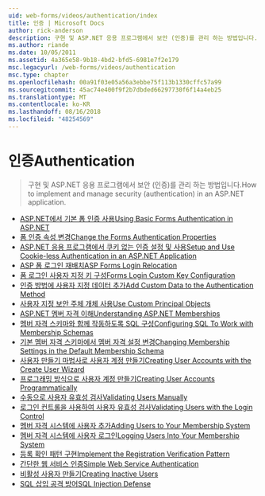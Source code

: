 ```yaml
---
uid: web-forms/videos/authentication/index
title: 인증 | Microsoft Docs
author: rick-anderson
description: 구현 및 ASP.NET 응용 프로그램에서 보안 (인증)를 관리 하는 방법입니다.
ms.author: riande
ms.date: 10/05/2011
ms.assetid: 4a365e58-9b18-4bd2-bfd5-6981e7f2e179
msc.legacyurl: /web-forms/videos/authentication
msc.type: chapter
ms.openlocfilehash: 00a91f03e05a56a3ebbe75f113b1330cffc57a99
ms.sourcegitcommit: 45ac74e400f9f2b7dbded66297730f6f14a4eb25
ms.translationtype: MT
ms.contentlocale: ko-KR
ms.lasthandoff: 08/16/2018
ms.locfileid: "48254569"
---
```

<a name="authentication"></a><span data-ttu-id="5247d-103">인증</span><span class="sxs-lookup"><span data-stu-id="5247d-103">Authentication</span></span>
====================
> <span data-ttu-id="5247d-104">구현 및 ASP.NET 응용 프로그램에서 보안 (인증)를 관리 하는 방법입니다.</span><span class="sxs-lookup"><span data-stu-id="5247d-104">How to implement and manage security (authentication) in an ASP.NET application.</span></span>


- [<span data-ttu-id="5247d-105">ASP.NET에서 기본 폼 인증 사용</span><span class="sxs-lookup"><span data-stu-id="5247d-105">Using Basic Forms Authentication in ASP.NET</span></span>](using-basic-forms-authentication-in-aspnet.md)
- [<span data-ttu-id="5247d-106">폼 인증 속성 변경</span><span class="sxs-lookup"><span data-stu-id="5247d-106">Change the Forms Authentication Properties</span></span>](how-to-change-the-forms-authentication-properties.md)
- [<span data-ttu-id="5247d-107">ASP.NET 응용 프로그램에서 쿠키 없는 인증 설정 및 사용</span><span class="sxs-lookup"><span data-stu-id="5247d-107">Setup and Use Cookie-less Authentication in an ASP.NET Application</span></span>](how-to-setup-and-use-cookie-less-authentication-in-an-aspnet-application.md)
- [<span data-ttu-id="5247d-108">ASP 폼 로그인 재배치</span><span class="sxs-lookup"><span data-stu-id="5247d-108">ASP Forms Login Relocation</span></span>](asp-forms-login-relocation.md)
- [<span data-ttu-id="5247d-109">폼 로그인 사용자 지정 키 구성</span><span class="sxs-lookup"><span data-stu-id="5247d-109">Forms Login Custom Key Configuration</span></span>](forms-login-custom-key-configuration.md)
- [<span data-ttu-id="5247d-110">인증 방법에 사용자 지정 데이터 추가</span><span class="sxs-lookup"><span data-stu-id="5247d-110">Add Custom Data to the Authentication Method</span></span>](add-custom-data-to-the-authentication-method.md)
- [<span data-ttu-id="5247d-111">사용자 지정 보안 주체 개체 사용</span><span class="sxs-lookup"><span data-stu-id="5247d-111">Use Custom Principal Objects</span></span>](use-custom-principal-objects.md)
- [<span data-ttu-id="5247d-112">ASP.NET 멤버 자격 이해</span><span class="sxs-lookup"><span data-stu-id="5247d-112">Understanding ASP.NET Memberships</span></span>](understanding-aspnet-memberships.md)
- [<span data-ttu-id="5247d-113">멤버 자격 스키마와 함께 작동하도록 SQL 구성</span><span class="sxs-lookup"><span data-stu-id="5247d-113">Configuring SQL To Work with Membership Schemas</span></span>](configuring-sql-to-work-with-membership-schemas.md)
- [<span data-ttu-id="5247d-114">기본 멤버 자격 스키마에서 멤버 자격 설정 변경</span><span class="sxs-lookup"><span data-stu-id="5247d-114">Changing Membership Settings in the Default Membership Schema</span></span>](changing-membership-settings-in-the-default-membership-schema.md)
- [<span data-ttu-id="5247d-115">사용자 만들기 마법사로 사용자 계정 만들기</span><span class="sxs-lookup"><span data-stu-id="5247d-115">Creating User Accounts with the Create User Wizard</span></span>](creating-user-accounts-with-the-create-user-wizard.md)
- [<span data-ttu-id="5247d-116">프로그래밍 방식으로 사용자 계정 만들기</span><span class="sxs-lookup"><span data-stu-id="5247d-116">Creating User Accounts Programmatically</span></span>](creating-user-accounts-programmatically.md)
- [<span data-ttu-id="5247d-117">수동으로 사용자 유효성 검사</span><span class="sxs-lookup"><span data-stu-id="5247d-117">Validating Users Manually</span></span>](validating-users-manually.md)
- [<span data-ttu-id="5247d-118">로그인 컨트롤을 사용하여 사용자 유효성 검사</span><span class="sxs-lookup"><span data-stu-id="5247d-118">Validating Users with the Login Control</span></span>](validating-users-with-the-login-control.md)
- [<span data-ttu-id="5247d-119">멤버 자격 시스템에 사용자 추가</span><span class="sxs-lookup"><span data-stu-id="5247d-119">Adding Users to Your Membership System</span></span>](adding-users-to-your-membership-system.md)
- [<span data-ttu-id="5247d-120">멤버 자격 시스템에 사용자 로그인</span><span class="sxs-lookup"><span data-stu-id="5247d-120">Logging Users Into Your Membership System</span></span>](logging-users-into-your-membership-system.md)
- [<span data-ttu-id="5247d-121">등록 확인 패턴 구현</span><span class="sxs-lookup"><span data-stu-id="5247d-121">Implement the Registration Verification Pattern</span></span>](implement-the-registration-verification-pattern.md)
- [<span data-ttu-id="5247d-122">간단한 웹 서비스 인증</span><span class="sxs-lookup"><span data-stu-id="5247d-122">Simple Web Service Authentication</span></span>](simple-web-service-authentication.md)
- [<span data-ttu-id="5247d-123">비활성 사용자 만들기</span><span class="sxs-lookup"><span data-stu-id="5247d-123">Creating Inactive Users</span></span>](creating-inactive-users.md)
- [<span data-ttu-id="5247d-124">SQL 삽입 공격 방어</span><span class="sxs-lookup"><span data-stu-id="5247d-124">SQL Injection Defense</span></span>](sql-injection-defense.md)

